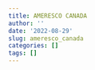 ```yaml
---
title: AMERESCO CANADA
author: ''
date: '2022-08-29'
slug: ameresco_canada
categories: []
tags: []
---
```

